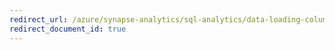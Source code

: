 ```yaml
---
redirect_url: /azure/synapse-analytics/sql-analytics/data-loading-columnstore-compression
redirect_document_id: true
---
```

